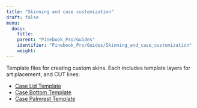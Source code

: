 ```yaml
---
title: "Skinning and case customization"
draft: false
menu:
  docs:
    title:
    parent: "Pinebook_Pro/Guides"
    identifier: "Pinebook_Pro/Guides/Skinning_and_case_customization"
    weight: 
---
```


Template files for creating custom skins. Each includes template layers for art placement, and CUT lines:

* [Case Lid Template](https://wiki.pine64.org/wiki/File:Pbp_template_case_bottom.pdf)
* [Case Bottom Template](https://wiki.pine64.org/wiki/File:Pbp_template_case_lid.pdf)
* [Case Palmrest Template](https://wiki.pine64.org/wiki/File:Pbp_template_case_palmrest.pdf)
